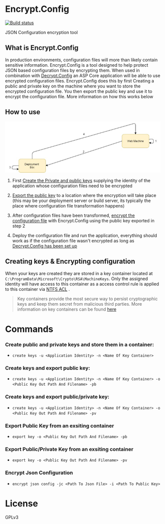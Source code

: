 # Encrypt.Config
[![Build status](https://ci.appveyor.com/api/projects/status/gfh5l8uq94ws732x/branch/master?svg=true)](https://github.com/Supercide/Encrypt.Config/tree/master)

JSON Configuration encryption tool

## What is Encrypt.Config

In production environments, configuration files will more than likely contain sensitive information. Encrypt.Config is a tool designed to help protect JSON based configuration files by encrypting them. When used in combination with [Decrypt.Config](https://github.com/Supercide/Decrypt.Config) an ASP Core application will be able to use encrypted configuration files. Encrypt.Config does this by first Creating a public and private key on the machine where you want to store the encrypted configuration file. You then export the public key and use it to encrypt the configuration file. More information on how this works below 

## How to use

![Diagram of how it works](./Diagram-How.jpg)

1. First [Create the Private and public keys](#create-public-and-private-keys-and-store-them-in-a-container) supplying the identity of the application whose configuration files need to be encrypted

2. [Export the public key](#export-public-key-from-an-exsiting-container) to a location where the encryption will take place (this may be your deployment server or build server, its typically the place where configuration file transformation happens)

3. After configuration files have been transformed, [encrypt the configuration file](#encrypt-json-configuration) with Encrypt.Config using the public key exported in step 2

4. Deploy the configuration file and run the application, everything should work as if the configuration file wasn't encrypted as long as [Decrypt.Config has been set up](https://github.com/Supercide/Decrypt.Config)

## Creating keys & Encrypting configuration

When your keys are created they are stored in a key container located at `C:\ProgramData\Microsoft\Crypto\RSA\MachineKeys`. Only the assigned identity will have access to this container as a access control rule is applied to this container via [NTFS ACL]() . 

>Key containers provide the most secure way to persist cryptographic keys and keep them secret from malicious third parties. More information on key containers can be found [here](https://msdn.microsoft.com/library/9a179f38-8fb7-4442-964c-fb7b9f39f5b9)

# Commands

### Create public and private keys and store them in a container:

- `create keys -u <Application Identity> -n <Name Of Key Container>`

###  Create keys and export public key: 
- `create keys -u <Application Identity> -n <Name Of Key Container> -o <Public Key Out Path And Filename> -pb` 

### Create keys and export public/private key: 
- `create keys -u <Application Identity> -n <Name Of Key Container> -o <Public Key Out Path And Filename> -pv`

### Export Public Key from an exsiting container
- `export key -o <Public Key Out Path And Filename> -pb`

### Export Public/Private Key from an exsiting container
- `export key -o <Public Key Out Path And Filename> -pv`

### Encrypt Json Configuration 
- `encrypt json config -jc <Path To Json File> -i <Path To Public Key>`

# License

GPLv3